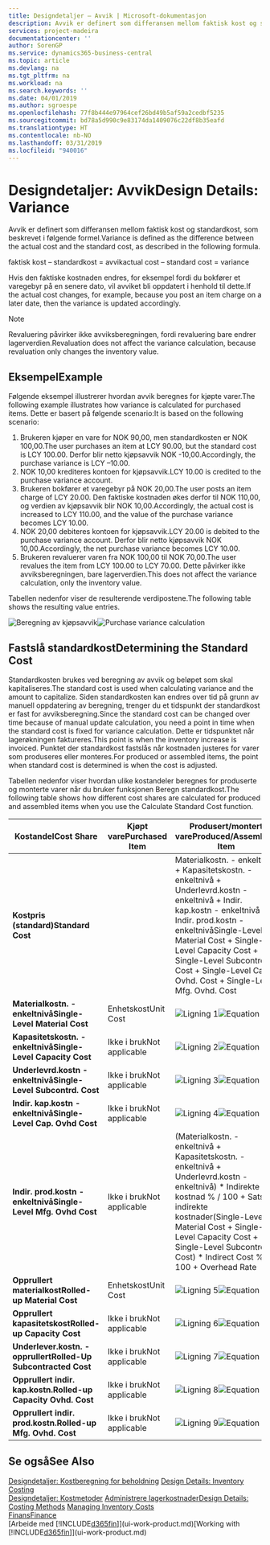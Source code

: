 ```yaml
---
title: Designdetaljer – Avvik | Microsoft-dokumentasjon
description: Avvik er definert som differansen mellom faktisk kost og standardkost, som beskrevet i følgende formel.
services: project-madeira
documentationcenter: ''
author: SorenGP
ms.service: dynamics365-business-central
ms.topic: article
ms.devlang: na
ms.tgt_pltfrm: na
ms.workload: na
ms.search.keywords: ''
ms.date: 04/01/2019
ms.author: sgroespe
ms.openlocfilehash: 77f8b444e97964cef26bd49b5af59a2cedbf5235
ms.sourcegitcommit: bd78a5d990c9e83174da1409076c22df8b35eafd
ms.translationtype: HT
ms.contentlocale: nb-NO
ms.lasthandoff: 03/31/2019
ms.locfileid: "940016"
---
```

# <a name="design-details-variance"></a><span data-ttu-id="84962-103">Designdetaljer: Avvik</span><span class="sxs-lookup"><span data-stu-id="84962-103">Design Details: Variance</span></span>
<span data-ttu-id="84962-104">Avvik er definert som differansen mellom faktisk kost og standardkost, som beskrevet i følgende formel.</span><span class="sxs-lookup"><span data-stu-id="84962-104">Variance is defined as the difference between the actual cost and the standard cost, as described in the following formula.</span></span>  

 <span data-ttu-id="84962-105">faktisk kost – standardkost = avvik</span><span class="sxs-lookup"><span data-stu-id="84962-105">actual cost – standard cost = variance</span></span>  

 <span data-ttu-id="84962-106">Hvis den faktiske kostnaden endres, for eksempel fordi du bokfører et varegebyr på en senere dato, vil avviket bli oppdatert i henhold til dette.</span><span class="sxs-lookup"><span data-stu-id="84962-106">If the actual cost changes, for example, because you post an item charge on a later date, then the variance is updated accordingly.</span></span>  

> [!NOTE]  
>  <span data-ttu-id="84962-107">Revaluering påvirker ikke avviksberegningen, fordi revaluering bare endrer lagerverdien.</span><span class="sxs-lookup"><span data-stu-id="84962-107">Revaluation does not affect the variance calculation, because revaluation only changes the inventory value.</span></span>  

## <a name="example"></a><span data-ttu-id="84962-108">Eksempel</span><span class="sxs-lookup"><span data-stu-id="84962-108">Example</span></span>  
 <span data-ttu-id="84962-109">Følgende eksempel illustrerer hvordan avvik beregnes for kjøpte varer.</span><span class="sxs-lookup"><span data-stu-id="84962-109">The following example illustrates how variance is calculated for purchased items.</span></span> <span data-ttu-id="84962-110">Dette er basert på følgende scenario:</span><span class="sxs-lookup"><span data-stu-id="84962-110">It is based on the following scenario:</span></span>  

1.  <span data-ttu-id="84962-111">Brukeren kjøper en vare for NOK 90,00, men standardkosten er NOK 100,00.</span><span class="sxs-lookup"><span data-stu-id="84962-111">The user purchases an item at LCY 90.00, but the standard cost is LCY 100.00.</span></span> <span data-ttu-id="84962-112">Derfor blir netto kjøpsavvik NOK -10,00.</span><span class="sxs-lookup"><span data-stu-id="84962-112">Accordingly, the purchase variance is LCY –10.00.</span></span>  
2.  <span data-ttu-id="84962-113">NOK 10,00 krediteres kontoen for kjøpsavvik.</span><span class="sxs-lookup"><span data-stu-id="84962-113">LCY 10.00 is credited to the purchase variance account.</span></span>  
3.  <span data-ttu-id="84962-114">Brukeren bokfører et varegebyr på NOK 20,00.</span><span class="sxs-lookup"><span data-stu-id="84962-114">The user posts an item charge of LCY 20.00.</span></span> <span data-ttu-id="84962-115">Den faktiske kostnaden økes derfor til NOK 110,00, og verdien av kjøpsavvik blir NOK 10,00.</span><span class="sxs-lookup"><span data-stu-id="84962-115">Accordingly, the actual cost is increased to LCY 110.00, and the value of the purchase variance becomes LCY 10.00.</span></span>  
4.  <span data-ttu-id="84962-116">NOK 20,00 debiteres kontoen for kjøpsavvik.</span><span class="sxs-lookup"><span data-stu-id="84962-116">LCY 20.00 is debited to the purchase variance account.</span></span> <span data-ttu-id="84962-117">Derfor blir netto kjøpsavvik NOK 10,00.</span><span class="sxs-lookup"><span data-stu-id="84962-117">Accordingly, the net purchase variance becomes LCY 10.00.</span></span>  
5.  <span data-ttu-id="84962-118">Brukeren revaluerer varen fra NOK 100,00 til NOK 70,00.</span><span class="sxs-lookup"><span data-stu-id="84962-118">The user revalues the item from LCY 100.00 to LCY 70.00.</span></span> <span data-ttu-id="84962-119">Dette påvirker ikke avviksberegningen, bare lagerverdien.</span><span class="sxs-lookup"><span data-stu-id="84962-119">This does not affect the variance calculation, only the inventory value.</span></span>  

 <span data-ttu-id="84962-120">Tabellen nedenfor viser de resulterende verdipostene.</span><span class="sxs-lookup"><span data-stu-id="84962-120">The following table shows the resulting value entries.</span></span>  

 <span data-ttu-id="84962-121">![Beregning av kjøpsavvik](media/design_details_inventory_costing_11_purchase_variance.png "Beregning av kjøpsavvik")</span><span class="sxs-lookup"><span data-stu-id="84962-121">![Purchase variance calculation](media/design_details_inventory_costing_11_purchase_variance.png "Purchase variance calculation")</span></span>  

## <a name="determining-the-standard-cost"></a><span data-ttu-id="84962-122">Fastslå standardkost</span><span class="sxs-lookup"><span data-stu-id="84962-122">Determining the Standard Cost</span></span>  
 <span data-ttu-id="84962-123">Standardkosten brukes ved beregning av avvik og beløpet som skal kapitaliseres.</span><span class="sxs-lookup"><span data-stu-id="84962-123">The standard cost is used when calculating variance and the amount to capitalize.</span></span> <span data-ttu-id="84962-124">Siden standardkosten kan endres over tid på grunn av manuell oppdatering av beregning, trenger du et tidspunkt der standardkost er fast for avviksberegning.</span><span class="sxs-lookup"><span data-stu-id="84962-124">Since the standard cost can be changed over time because of manual update calculation, you need a point in time when the standard cost is fixed for variance calculation.</span></span> <span data-ttu-id="84962-125">Dette er tidspunktet når lagerøkningen faktureres.</span><span class="sxs-lookup"><span data-stu-id="84962-125">This point is when the inventory increase is invoiced.</span></span> <span data-ttu-id="84962-126">Punktet der standardkost fastslås når kostnaden justeres for varer som produseres eller monteres.</span><span class="sxs-lookup"><span data-stu-id="84962-126">For produced or assembled items, the point when standard cost is determined is when the cost is adjusted.</span></span>  

 <span data-ttu-id="84962-127">Tabellen nedenfor viser hvordan ulike kostandeler beregnes for produserte og monterte varer når du bruker funksjonen Beregn standardkost.</span><span class="sxs-lookup"><span data-stu-id="84962-127">The following table shows how different cost shares are calculated for produced and assembled items when you use the Calculate Standard Cost function.</span></span>  

|<span data-ttu-id="84962-128">Kostandel</span><span class="sxs-lookup"><span data-stu-id="84962-128">Cost Share</span></span>|<span data-ttu-id="84962-129">Kjøpt vare</span><span class="sxs-lookup"><span data-stu-id="84962-129">Purchased Item</span></span>|<span data-ttu-id="84962-130">Produsert/montert vare</span><span class="sxs-lookup"><span data-stu-id="84962-130">Produced/Assembled Item</span></span>|  
|----------------|--------------------|------------------------------|  
|<span data-ttu-id="84962-131">**Kostpris (standard)**</span><span class="sxs-lookup"><span data-stu-id="84962-131">**Standard Cost**</span></span>||<span data-ttu-id="84962-132">Materialkostn. - enkeltnivå + Kapasitetskostn. - enkeltnivå + Underlevrd.kostn - enkeltnivå + Indir. kap.kostn - enkeltnivå + Indir. prod.kostn - enkeltnivå</span><span class="sxs-lookup"><span data-stu-id="84962-132">Single-Level Material Cost + Single-Level Capacity Cost + Single-Level Subcontrd. Cost + Single-Level Cap. Ovhd. Cost + Single-Level Mfg. Ovhd. Cost</span></span>|  
|<span data-ttu-id="84962-133">**Materialkostn. - enkeltnivå**</span><span class="sxs-lookup"><span data-stu-id="84962-133">**Single-Level Material Cost**</span></span>|<span data-ttu-id="84962-134">Enhetskost</span><span class="sxs-lookup"><span data-stu-id="84962-134">Unit Cost</span></span>|<span data-ttu-id="84962-135">![Ligning 1](media/design_details_inventory_costing_11_equation_1.png "Ligning 1")</span><span class="sxs-lookup"><span data-stu-id="84962-135">![Equation 1](media/design_details_inventory_costing_11_equation_1.png "Equation 1")</span></span>|  
|<span data-ttu-id="84962-136">**Kapasitetskostn. - enkeltnivå**</span><span class="sxs-lookup"><span data-stu-id="84962-136">**Single-Level Capacity Cost**</span></span>|<span data-ttu-id="84962-137">Ikke i bruk</span><span class="sxs-lookup"><span data-stu-id="84962-137">Not applicable</span></span>|<span data-ttu-id="84962-138">![Ligning 2](media/design_details_inventory_costing_11_equation_2.png "Ligning 2")</span><span class="sxs-lookup"><span data-stu-id="84962-138">![Equation 2](media/design_details_inventory_costing_11_equation_2.png "Equation 2")</span></span>|  
|<span data-ttu-id="84962-139">**Underlevrd.kostn - enkeltnivå**</span><span class="sxs-lookup"><span data-stu-id="84962-139">**Single-Level Subcontrd. Cost**</span></span>|<span data-ttu-id="84962-140">Ikke i bruk</span><span class="sxs-lookup"><span data-stu-id="84962-140">Not applicable</span></span>|<span data-ttu-id="84962-141">![Ligning 3](media/design_details_inventory_costing_11_equation_3.png "Ligning 3")</span><span class="sxs-lookup"><span data-stu-id="84962-141">![Equation 3](media/design_details_inventory_costing_11_equation_3.png "Equation 3")</span></span>|  
|<span data-ttu-id="84962-142">**Indir. kap.kostn - enkeltnivå**</span><span class="sxs-lookup"><span data-stu-id="84962-142">**Single-Level Cap. Ovhd Cost**</span></span>|<span data-ttu-id="84962-143">Ikke i bruk</span><span class="sxs-lookup"><span data-stu-id="84962-143">Not applicable</span></span>|<span data-ttu-id="84962-144">![Ligning 4](media/design_details_inventory_costing_11_equation_4.png "Ligning 4")</span><span class="sxs-lookup"><span data-stu-id="84962-144">![Equation 4](media/design_details_inventory_costing_11_equation_4.png "Equation 4")</span></span>|  
|<span data-ttu-id="84962-145">**Indir. prod.kostn - enkeltnivå**</span><span class="sxs-lookup"><span data-stu-id="84962-145">**Single-Level Mfg. Ovhd Cost**</span></span>|<span data-ttu-id="84962-146">Ikke i bruk</span><span class="sxs-lookup"><span data-stu-id="84962-146">Not applicable</span></span>|<span data-ttu-id="84962-147">(Materialkostn. - enkeltnivå + Kapasitetskostn. - enkeltnivå + Underlevrd.kostn - enkeltnivå) \* Indirekte kostnad % / 100 + Sats for indirekte kostnader</span><span class="sxs-lookup"><span data-stu-id="84962-147">(Single-Level Material Cost + Single-Level Capacity Cost + Single-Level Subcontrd. Cost) \* Indirect Cost % / 100 + Overhead Rate</span></span>|  
|<span data-ttu-id="84962-148">**Opprullert materialkost**</span><span class="sxs-lookup"><span data-stu-id="84962-148">**Rolled-up Material Cost**</span></span>|<span data-ttu-id="84962-149">Enhetskost</span><span class="sxs-lookup"><span data-stu-id="84962-149">Unit Cost</span></span>|<span data-ttu-id="84962-150">![Ligning 5](media/design_details_inventory_costing_11_equation_5.png "Ligning 5")</span><span class="sxs-lookup"><span data-stu-id="84962-150">![Equation 5](media/design_details_inventory_costing_11_equation_5.png "Equation 5")</span></span>|  
|<span data-ttu-id="84962-151">**Opprullert kapasitetskost**</span><span class="sxs-lookup"><span data-stu-id="84962-151">**Rolled-up Capacity Cost**</span></span>|<span data-ttu-id="84962-152">Ikke i bruk</span><span class="sxs-lookup"><span data-stu-id="84962-152">Not applicable</span></span>|<span data-ttu-id="84962-153">![Ligning 6](media/design_details_inventory_costing_11_equation_6.png "Ligning 6")</span><span class="sxs-lookup"><span data-stu-id="84962-153">![Equation 6](media/design_details_inventory_costing_11_equation_6.png "Equation 6")</span></span>|  
|<span data-ttu-id="84962-154">**Underlever.kostn. - opprullert**</span><span class="sxs-lookup"><span data-stu-id="84962-154">**Rolled-Up Subcontracted Cost**</span></span>|<span data-ttu-id="84962-155">Ikke i bruk</span><span class="sxs-lookup"><span data-stu-id="84962-155">Not applicable</span></span>|<span data-ttu-id="84962-156">![Ligning 7](media/design_details_inventory_costing_11_equation_7.png "Ligning 7")</span><span class="sxs-lookup"><span data-stu-id="84962-156">![Equation 7](media/design_details_inventory_costing_11_equation_7.png "Equation 7")</span></span>|  
|<span data-ttu-id="84962-157">**Opprullert indir. kap.kostn.**</span><span class="sxs-lookup"><span data-stu-id="84962-157">**Rolled-up Capacity Ovhd. Cost**</span></span>|<span data-ttu-id="84962-158">Ikke i bruk</span><span class="sxs-lookup"><span data-stu-id="84962-158">Not applicable</span></span>|<span data-ttu-id="84962-159">![Ligning 8](media/design_details_inventory_costing_11_equation_8.png "Ligning 8")</span><span class="sxs-lookup"><span data-stu-id="84962-159">![Equation 8](media/design_details_inventory_costing_11_equation_8.png "Equation 8")</span></span>|  
|<span data-ttu-id="84962-160">**Opprullert indir. prod.kostn.**</span><span class="sxs-lookup"><span data-stu-id="84962-160">**Rolled-up Mfg. Ovhd. Cost**</span></span>|<span data-ttu-id="84962-161">Ikke i bruk</span><span class="sxs-lookup"><span data-stu-id="84962-161">Not applicable</span></span>|<span data-ttu-id="84962-162">![Ligning 9](media/design_details_inventory_costing_11_equation_9.png "Ligning 9")</span><span class="sxs-lookup"><span data-stu-id="84962-162">![Equation 9](media/design_details_inventory_costing_11_equation_9.png "Equation 9")</span></span>|  

## <a name="see-also"></a><span data-ttu-id="84962-163">Se også</span><span class="sxs-lookup"><span data-stu-id="84962-163">See Also</span></span>  
 <span data-ttu-id="84962-164">[Designdetaljer: Kostberegning for beholdning](design-details-inventory-costing.md) </span><span class="sxs-lookup"><span data-stu-id="84962-164">[Design Details: Inventory Costing](design-details-inventory-costing.md) </span></span>  
 <span data-ttu-id="84962-165">[Designdetaljer: Kostmetoder](design-details-costing-methods.md) [Administrere lagerkostnader](finance-manage-inventory-costs.md)</span><span class="sxs-lookup"><span data-stu-id="84962-165">[Design Details: Costing Methods](design-details-costing-methods.md) [Managing Inventory Costs](finance-manage-inventory-costs.md)</span></span>  
 [<span data-ttu-id="84962-166">Finans</span><span class="sxs-lookup"><span data-stu-id="84962-166">Finance</span></span>](finance.md)  
 <span data-ttu-id="84962-167">[Arbeide med [!INCLUDE[d365fin](includes/d365fin_md.md)]](ui-work-product.md)</span><span class="sxs-lookup"><span data-stu-id="84962-167">[Working with [!INCLUDE[d365fin](includes/d365fin_md.md)]](ui-work-product.md)</span></span>
